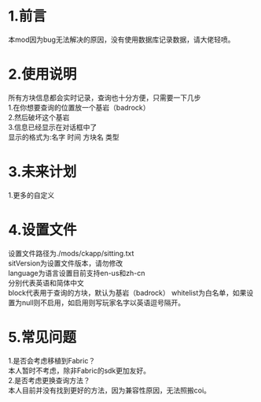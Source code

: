 # 1.前言
本mod因为bug无法解决的原因，没有使用数据库记录数据，请大佬轻喷。
# 2.使用说明
所有方块信息都会实时记录，查询也十分方便，只需要一下几步  
1.在你想要查询的位置放一个基岩（badrock）  
2.然后破坏这个基岩  
3.信息已经显示在对话框中了  
显示的格式为:名字 时间 方块名 类型
# 3.未来计划
1.更多的自定义  
# 4.设置文件
设置文件路径为./mods/ckapp/sitting.txt  
sitVersion为设置文件版本，请勿修改  
language为语言设置目前支持en-us和zh-cn  
分别代表英语和简体中文  
block代表用于查询的方块，默认为基岩（badrock）
whitelist为白名单，如果设置为null则不启用，如启用则写玩家名字以英语逗号隔开。
# 5.常见问题
1.是否会考虑移植到Fabric？  
本人暂时不考虑，除非Fabric的sdk更加友好。  
2.是否考虑更换查询方法？  
本人目前并没有找到更好的方法，因为兼容性原因，无法照搬coi。